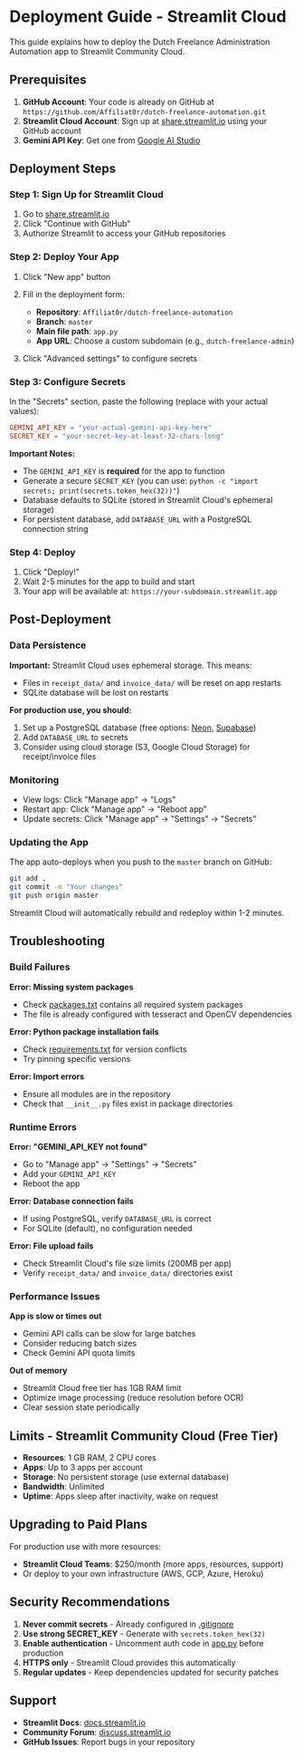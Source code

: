 # Deployment Guide - Streamlit Cloud

This guide explains how to deploy the Dutch Freelance Administration Automation app to Streamlit Community Cloud.

## Prerequisites

1. **GitHub Account**: Your code is already on GitHub at `https://github.com/Affiliat0r/dutch-freelance-automation.git`
2. **Streamlit Cloud Account**: Sign up at [share.streamlit.io](https://share.streamlit.io) using your GitHub account
3. **Gemini API Key**: Get one from [Google AI Studio](https://aistudio.google.com/app/apikey)

## Deployment Steps

### Step 1: Sign Up for Streamlit Cloud

1. Go to [share.streamlit.io](https://share.streamlit.io)
2. Click "Continue with GitHub"
3. Authorize Streamlit to access your GitHub repositories

### Step 2: Deploy Your App

1. Click "New app" button
2. Fill in the deployment form:
   - **Repository**: `Affiliat0r/dutch-freelance-automation`
   - **Branch**: `master`
   - **Main file path**: `app.py`
   - **App URL**: Choose a custom subdomain (e.g., `dutch-freelance-admin`)

3. Click "Advanced settings" to configure secrets

### Step 3: Configure Secrets

In the "Secrets" section, paste the following (replace with your actual values):

```toml
GEMINI_API_KEY = "your-actual-gemini-api-key-here"
SECRET_KEY = "your-secret-key-at-least-32-chars-long"
```

**Important Notes:**
- The `GEMINI_API_KEY` is **required** for the app to function
- Generate a secure `SECRET_KEY` (you can use: `python -c "import secrets; print(secrets.token_hex(32))"`)
- Database defaults to SQLite (stored in Streamlit Cloud's ephemeral storage)
- For persistent database, add `DATABASE_URL` with a PostgreSQL connection string

### Step 4: Deploy

1. Click "Deploy!"
2. Wait 2-5 minutes for the app to build and start
3. Your app will be available at: `https://your-subdomain.streamlit.app`

## Post-Deployment

### Data Persistence

**Important:** Streamlit Cloud uses ephemeral storage. This means:
- Files in `receipt_data/` and `invoice_data/` will be reset on app restarts
- SQLite database will be lost on restarts

**For production use, you should:**
1. Set up a PostgreSQL database (free options: [Neon](https://neon.tech), [Supabase](https://supabase.com))
2. Add `DATABASE_URL` to secrets
3. Consider using cloud storage (S3, Google Cloud Storage) for receipt/invoice files

### Monitoring

- View logs: Click "Manage app" → "Logs"
- Restart app: Click "Manage app" → "Reboot app"
- Update secrets: Click "Manage app" → "Settings" → "Secrets"

### Updating the App

The app auto-deploys when you push to the `master` branch on GitHub:

```bash
git add .
git commit -m "Your changes"
git push origin master
```

Streamlit Cloud will automatically rebuild and redeploy within 1-2 minutes.

## Troubleshooting

### Build Failures

**Error: Missing system packages**
- Check [packages.txt](packages.txt) contains all required system packages
- The file is already configured with tesseract and OpenCV dependencies

**Error: Python package installation fails**
- Check [requirements.txt](requirements.txt) for version conflicts
- Try pinning specific versions

**Error: Import errors**
- Ensure all modules are in the repository
- Check that `__init__.py` files exist in package directories

### Runtime Errors

**Error: "GEMINI_API_KEY not found"**
- Go to "Manage app" → "Settings" → "Secrets"
- Add your `GEMINI_API_KEY`
- Reboot the app

**Error: Database connection fails**
- If using PostgreSQL, verify `DATABASE_URL` is correct
- For SQLite (default), no configuration needed

**Error: File upload fails**
- Check Streamlit Cloud's file size limits (200MB per app)
- Verify `receipt_data/` and `invoice_data/` directories exist

### Performance Issues

**App is slow or times out**
- Gemini API calls can be slow for large batches
- Consider reducing batch sizes
- Check Gemini API quota limits

**Out of memory**
- Streamlit Cloud free tier has 1GB RAM limit
- Optimize image processing (reduce resolution before OCR)
- Clear session state periodically

## Limits - Streamlit Community Cloud (Free Tier)

- **Resources**: 1 GB RAM, 2 CPU cores
- **Apps**: Up to 3 apps per account
- **Storage**: No persistent storage (use external database)
- **Bandwidth**: Unlimited
- **Uptime**: Apps sleep after inactivity, wake on request

## Upgrading to Paid Plans

For production use with more resources:
- **Streamlit Cloud Teams**: $250/month (more apps, resources, support)
- Or deploy to your own infrastructure (AWS, GCP, Azure, Heroku)

## Security Recommendations

1. **Never commit secrets** - Already configured in [.gitignore](.gitignore)
2. **Use strong SECRET_KEY** - Generate with `secrets.token_hex(32)`
3. **Enable authentication** - Uncomment auth code in [app.py](app.py) before production
4. **HTTPS only** - Streamlit Cloud provides this automatically
5. **Regular updates** - Keep dependencies updated for security patches

## Support

- **Streamlit Docs**: [docs.streamlit.io](https://docs.streamlit.io)
- **Community Forum**: [discuss.streamlit.io](https://discuss.streamlit.io)
- **GitHub Issues**: Report bugs in your repository
